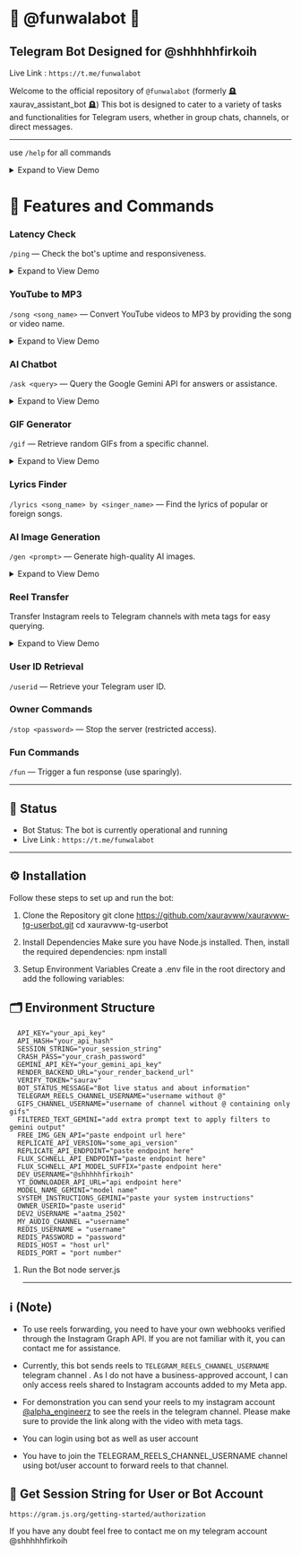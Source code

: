 # 🌟 @funwalabot 🌟

## Telegram Bot Designed for @shhhhhfirkoih

Live Link : `https://t.me/funwalabot`

Welcome to the official repository of `@funwalabot` (formerly 🪦xaurav_assistant_bot 🪦) This bot is designed to cater to a variety of tasks and functionalities for Telegram users, whether in group chats, channels, or direct messages.

---

use `/help` for all commands

<details>
<summary>Expand to View Demo</summary>
<img src="https://cdn.jsdelivr.net/gh/sauravtechno/main-d@main/assets/test/help_menu.webp" alt="Help Menu">
</details>

# 📜 Features and Commands

### Latency Check

`/ping` — Check the bot's uptime and responsiveness.

<details>
<summary>Expand to View Demo</summary>
<img src="https://cdn.jsdelivr.net/gh/sauravtechno/main-d@main/assets/test/ping.webp" alt="Ping Command">
</details>

### YouTube to MP3

`/song <song_name>` — Convert YouTube videos to MP3 by providing the song or video name.

<details>
<summary>Expand to View Demo</summary>
<img src="https://cdn.jsdelivr.net/gh/sauravtechno/main-d@main/assets/test/SONG.webp" alt="Song Command">
</details>

### AI Chatbot

`/ask <query>` — Query the Google Gemini API for answers or assistance.

<details>
<summary>Expand to View Demo</summary>
<img src="https://cdn.jsdelivr.net/gh/sauravtechno/main-d@main/assets/test/ai-chat.webp" alt="AI Chat Command">
</details>

### GIF Generator

`/gif` — Retrieve random GIFs from a specific channel.

<details>
<summary>Expand to View Demo</summary>
<img src="https://cdn.jsdelivr.net/gh/sauravtechno/main-d@main/assets/test/GIF.webp" alt="GIF Command">
</details>

### Lyrics Finder

`/lyrics <song_name> by <singer_name>` — Find the lyrics of popular or foreign songs.

### AI Image Generation

`/gen <prompt>` — Generate high-quality AI images.

<details>
<summary>Expand to View Demo</summary>
<img src="https://cdn.jsdelivr.net/gh/sauravtechno/main-d@main/assets/test/ai-chat.webp" alt="Generate AI Image">
</details>

### Reel Transfer

Transfer Instagram reels to Telegram channels with meta tags for easy querying.

<details>
<summary>Expand to View Demo</summary>
<img src="https://cdn.jsdelivr.net/gh/sauravtechno/main-d@main/assets/test/main-reel-webp.webp" alt="Reel Forwarding">
</details>

### User ID Retrieval

`/userid` — Retrieve your Telegram user ID.

### Owner Commands

`/stop <password>` — Stop the server (restricted access).

### Fun Commands

`/fun` — Trigger a fun response (use sparingly).

---

## 🚧 Status

- Bot Status: The bot is currently operational and running
- Live Link : `https://t.me/funwalabot`

---

## ⚙️ Installation

Follow these steps to set up and run the bot:

1. Clone the Repository
   git clone https://github.com/xauravww/xauravww-tg-userbot.git
   cd xauravww-tg-userbot

2. Install Dependencies
   Make sure you have Node.js installed. Then, install the required dependencies:
   npm install

3. Setup Environment Variables
   Create a .env file in the root directory and add the following variables:

## 🗂 Environment Structure

      API_KEY="your_api_key"
      API_HASH="your_api_hash"
      SESSION_STRING="your_session_string"
      CRASH_PASS="your_crash_password"
      GEMINI_API_KEY="your_gemini_api_key"
      RENDER_BACKEND_URL="your_render_backend_url"
      VERIFY_TOKEN="saurav"
      BOT_STATUS_MESSAGE="Bot live status and about information"
      TELEGRAM_REELS_CHANNEL_USERNAME="username without @"
      GIFS_CHANNEL_USERNAME="username of channel without @ containing only gifs"
      FILTERED_TEXT_GEMINI="add extra prompt text to apply filters to gemini output"
      FREE_IMG_GEN_API="paste endpoint url here"
      REPLICATE_API_VERSION="some_api_version"
      REPLICATE_API_ENDPOINT="paste endpoint here"
      FLUX_SCHNELL_API_ENDPOINT="paste endpoint here"
      FLUX_SCHNELL_API_MODEL_SUFFIX="paste endpoint here"
      DEV_USERNAME="@shhhhhfirkoih"
      YT_DOWNLOADER_API_URL="api endpoint here"
      MODEL_NAME_GEMINI="model name"
      SYSTEM_INSTRUCTIONS_GEMINI="paste your system instructions"
      OWNER_USERID="paste userid"
      DEV2_USERNAME ="aatma_2502"
      MY_AUDIO_CHANNEL ="username"
      REDIS_USERNAME = "username"
      REDIS_PASSWORD = "password"
      REDIS_HOST = "host url"
      REDIS_PORT = "port number"

1. Run the Bot
   node server.js

   ***

## ℹ️ (Note)

- To use reels forwarding, you need to have your own webhooks verified through the Instagram Graph API. If you are not familiar with it, you can contact me for assistance.

- Currently, this bot sends reels to `TELEGRAM_REELS_CHANNEL_USERNAME` telegram channel . As I do not have a business-approved account, I can only access reels shared to Instagram accounts added to my Meta app.

- For demonstration you can send your reels to my instagram account [@alpha_engineerz](https://instagram.com/alpha_engineerz) to see the reels in the telegram channel.
  Please make sure to provide the link along with the video with meta tags.
- You can login using bot as well as user account
- You have to join the TELEGRAM_REELS_CHANNEL_USERNAME channel using bot/user account to forward reels to that channel.

## 🦾 Get Session String for User or Bot Account

    https://gram.js.org/getting-started/authorization

If you have any doubt feel free to contact me on my telegram account
@shhhhhfirkoih
